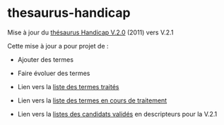 # thesaurus-handicap
Mise à jour du [thésaurus Handicap V.2.0](https://reseaudoc.wordpress.com/thesaurus-handicap/) (2011) vers V.2.1

Cette mise à jour a pour projet de :
- Ajouter des termes
- Faire évoluer des termes


- Lien vers la [liste des termes traités](https://github.com/reseau-doc/thesaurus-handicap/issues?q=is%3Aissue+is%3Aclosed)
- Lien vers la [liste des termes en cours de traitement](https://github.com/reseau-doc/thesaurus-handicap/issues)
- Lien vers la [listes des candidats validés](https://github.com/reseau-doc/thesaurus-handicap/milestones/Valid%C3%A9%20:%20Descripteur%20V.2.1) en descripteurs pour la V.2.1
